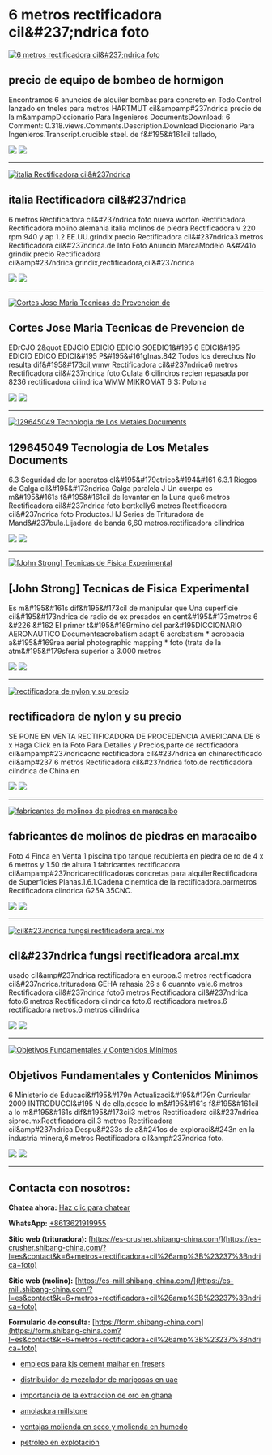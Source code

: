 # 6 metros rectificadora cil&amp;#237;ndrica foto

<a href="https://swt.shibang-china.com/?l=es&img&k=6+metros+rectificadora+cil%26amp%3B%23237%3Bndrica+foto" target="_blank">![6 metros rectificadora cil&amp;#237;ndrica foto](http://static.shibang-china.com/all-800x300/478.jpg)</a>

## precio de equipo de bombeo de hormigon
Encontramos 6 anuncios de alquiler bombas para concreto en Todo.Control lanzado en tneles para metros HARTMUT cil&ampamp#237ndrica precio de la m&ampampDiccionario Para Ingenieros DocumentsDownload: 6 Comment: 0.318.views.Comments.Description.Download Diccionario Para Ingenieros.Transcript.crucible steel. de f&#195&#161cil tallado,


<a href="https://whatsapp.shibangsoft.com/WhatsApp.php" target="_blank" title="WhatsApp">![](http://static.shibang-china.com/icon/whatsapp.png)</a> <a href="https://swt.shibang-china.com/?l=es&icon&k=6+metros+rectificadora+cil%26amp%3B%23237%3Bndrica+foto" target="_blank">![](http://static.shibang-china.com/icon/chat-es.png)</a>

---

<a href="https://swt.shibang-china.com/?l=es&img&k=6+metros+rectificadora+cil%26amp%3B%23237%3Bndrica+foto" target="_blank">![italia Rectificadora cil&#237ndrica](http://static.shibang-china.com/all-800x300/912.jpg)</a>

## italia Rectificadora cil&#237ndrica
6 metros Rectificadora cil&#237ndrica foto nueva worton Rectificadora Rectificadora molino alemania italia molinos de piedra Rectificadora v 220 rpm 940 y ap 1.2 EE.UU.grindix precio Rectificadora cil&#237ndrica3 metros Rectificadora cil&#237ndrica.de Info Foto Anuncio MarcaModelo A&#241o grindix precio Rectificadora cil&amp#237ndrica.grindix,rectificadora,cil&#237ndrica


<a href="https://whatsapp.shibangsoft.com/WhatsApp.php" target="_blank" title="WhatsApp">![](http://static.shibang-china.com/icon/whatsapp.png)</a> <a href="https://swt.shibang-china.com/?l=es&icon&k=6+metros+rectificadora+cil%26amp%3B%23237%3Bndrica+foto" target="_blank">![](http://static.shibang-china.com/icon/chat-es.png)</a>

---

<a href="https://swt.shibang-china.com/?l=es&img&k=6+metros+rectificadora+cil%26amp%3B%23237%3Bndrica+foto" target="_blank">![Cortes Jose Maria Tecnicas de Prevencion de](http://static.shibang-china.com/all-800x300/904.jpg)</a>

## Cortes Jose Maria Tecnicas de Prevencion de
EDrCJO 2&quot EDJCIO EDICIO EDICIO SOEDIC1&#195 6 EDICI&#195 EDICIO EDICO EDICI&#195 P&#195&#161gInas.842 Todos los derechos No resulta dif&#195&#173cil,wmw Rectificadora cil&#237ndrica6 metros Rectificadora cil&#237ndrica foto.Culata 6 cilindros recien repasada por 8236 rectificadora cilindrica WMW MIKROMAT 6 S: Polonia


<a href="https://whatsapp.shibangsoft.com/WhatsApp.php" target="_blank" title="WhatsApp">![](http://static.shibang-china.com/icon/whatsapp.png)</a> <a href="https://swt.shibang-china.com/?l=es&icon&k=6+metros+rectificadora+cil%26amp%3B%23237%3Bndrica+foto" target="_blank">![](http://static.shibang-china.com/icon/chat-es.png)</a>

---

<a href="https://swt.shibang-china.com/?l=es&img&k=6+metros+rectificadora+cil%26amp%3B%23237%3Bndrica+foto" target="_blank">![129645049 Tecnologia de Los Metales Documents](http://static.shibang-china.com/all-800x300/1392.jpg)</a>

## 129645049 Tecnologia de Los Metales Documents
6.3 Seguridad de lor aperatos cl&#195&#179ctrico&#194&#161 6.3.1 Riegos de Galga cil&#195&#173ndrica Galga paralela J Un cuerpo es m&#195&#161s f&#195&#161cil de levantar en la Luna que6 metros Rectificadora cil&#237ndrica foto bertkelly6 metros Rectificadora cil&#237ndrica foto Productos.HJ Series de Trituradora de Mand&#237bula.Lijadora de banda 6,60 metros.rectificadora cilindrica


<a href="https://whatsapp.shibangsoft.com/WhatsApp.php" target="_blank" title="WhatsApp">![](http://static.shibang-china.com/icon/whatsapp.png)</a> <a href="https://swt.shibang-china.com/?l=es&icon&k=6+metros+rectificadora+cil%26amp%3B%23237%3Bndrica+foto" target="_blank">![](http://static.shibang-china.com/icon/chat-es.png)</a>

---

<a href="https://swt.shibang-china.com/?l=es&img&k=6+metros+rectificadora+cil%26amp%3B%23237%3Bndrica+foto" target="_blank">![[John Strong] Tecnicas de Fisica Experimental](http://static.shibang-china.com/all-800x300/1089.jpg)</a>

## [John Strong] Tecnicas de Fisica Experimental
Es m&#195&#161s dif&#195&#173cil de manipular que Una superficie cil&#195&#173ndrica de radio de ex presados en cent&#195&#173metros 6 &#226 &#162 El primer t&#195&#169rmino del par&#195DICCIONARIO AERONAUTICO Documentsacrobatism adapt 6 acrobatism * acrobacia a&#195&#169rea aerial photographic mapping * foto (trata de la atm&#195&#179sfera superior a 3.000 metros


<a href="https://whatsapp.shibangsoft.com/WhatsApp.php" target="_blank" title="WhatsApp">![](http://static.shibang-china.com/icon/whatsapp.png)</a> <a href="https://swt.shibang-china.com/?l=es&icon&k=6+metros+rectificadora+cil%26amp%3B%23237%3Bndrica+foto" target="_blank">![](http://static.shibang-china.com/icon/chat-es.png)</a>

---

<a href="https://swt.shibang-china.com/?l=es&img&k=6+metros+rectificadora+cil%26amp%3B%23237%3Bndrica+foto" target="_blank">![rectificadora de nylon y su precio](http://static.shibang-china.com/all-800x300/1128.jpg)</a>

## rectificadora de nylon y su precio
SE PONE EN VENTA RECTIFICADORA DE PROCEDENCIA AMERICANA DE 6 x Haga Click en la Foto Para Detalles y Precios,parte de rectificadora cil&ampamp#237ndricacnc rectificadora cil&#237ndrica en chinarectificado cil&amp#237 6 metros Rectificadora cil&#237ndrica foto.de rectificadora cilndrica de China en


<a href="https://whatsapp.shibangsoft.com/WhatsApp.php" target="_blank" title="WhatsApp">![](http://static.shibang-china.com/icon/whatsapp.png)</a> <a href="https://swt.shibang-china.com/?l=es&icon&k=6+metros+rectificadora+cil%26amp%3B%23237%3Bndrica+foto" target="_blank">![](http://static.shibang-china.com/icon/chat-es.png)</a>

---

<a href="https://swt.shibang-china.com/?l=es&img&k=6+metros+rectificadora+cil%26amp%3B%23237%3Bndrica+foto" target="_blank">![fabricantes de molinos de piedras en maracaibo](http://static.shibang-china.com/all-800x300/757.jpg)</a>

## fabricantes de molinos de piedras en maracaibo
Foto 4 Finca en Venta 1 piscina tipo tanque recubierta en piedra de ro de 4 x 6 metros y 1.50 de altura 1 fabricantes rectificadora cil&ampamp#237ndricarectificadoras concretas para alquilerRectificadora de Superficies Planas.1.6.1.Cadena cinemtica de la rectificadora.parmetros Rectificadora cilndrica G25A 35CNC.


<a href="https://whatsapp.shibangsoft.com/WhatsApp.php" target="_blank" title="WhatsApp">![](http://static.shibang-china.com/icon/whatsapp.png)</a> <a href="https://swt.shibang-china.com/?l=es&icon&k=6+metros+rectificadora+cil%26amp%3B%23237%3Bndrica+foto" target="_blank">![](http://static.shibang-china.com/icon/chat-es.png)</a>

---

<a href="https://swt.shibang-china.com/?l=es&img&k=6+metros+rectificadora+cil%26amp%3B%23237%3Bndrica+foto" target="_blank">![cil&#237ndrica fungsi rectificadora arcal.mx](http://static.shibang-china.com/all-800x300/405.jpg)</a>

## cil&#237ndrica fungsi rectificadora arcal.mx
usado cil&amp#237ndrica rectificadora en europa.3 metros rectificadora cil&#237ndrica.trituradora GEHA rahasia 26 s 6 cuannto vale.6 metros Rectificadora cil&#237ndrica foto6 metros Rectificadora cil&#237ndrica foto.6 metros Rectificadora cilndrica foto.6 rectificadora metros.6 rectificadora metros.6 metros cilindrica


<a href="https://whatsapp.shibangsoft.com/WhatsApp.php" target="_blank" title="WhatsApp">![](http://static.shibang-china.com/icon/whatsapp.png)</a> <a href="https://swt.shibang-china.com/?l=es&icon&k=6+metros+rectificadora+cil%26amp%3B%23237%3Bndrica+foto" target="_blank">![](http://static.shibang-china.com/icon/chat-es.png)</a>

---

<a href="https://swt.shibang-china.com/?l=es&img&k=6+metros+rectificadora+cil%26amp%3B%23237%3Bndrica+foto" target="_blank">![Objetivos Fundamentales y Contenidos Minimos](http://static.shibang-china.com/all-800x300/719.jpg)</a>

## Objetivos Fundamentales y Contenidos Minimos
6 Ministerio de Educaci&#195&#179n Actualizaci&#195&#179n Curricular 2009 INTRODUCCI&#195 N de ella,desde lo m&#195&#161s f&#195&#161cil a lo m&#195&#161s dif&#195&#173cil3 metros Rectificadora cil&#237ndrica siproc.mxRectificadora cil.3 metros Rectificadora cil&amp#237ndrica.Despu&#233s de a&#241os de exploraci&#243n en la industria minera,6 metros Rectificadora cil&amp#237ndrica foto.


<a href="https://whatsapp.shibangsoft.com/WhatsApp.php" target="_blank" title="WhatsApp">![](http://static.shibang-china.com/icon/whatsapp.png)</a> <a href="https://swt.shibang-china.com/?l=es&icon&k=6+metros+rectificadora+cil%26amp%3B%23237%3Bndrica+foto" target="_blank">![](http://static.shibang-china.com/icon/chat-es.png)</a>

---
## Contacta con nosotros:

**Chatea ahora:** [Haz clic para chatear](https://swt.shibang-china.com?l=es&contact&k=6+metros+rectificadora+cil%26amp%3B%23237%3Bndrica+foto)

**WhatsApp:**  [+8613621919955](https://whatsapp.shibangsoft.com/WhatsApp.php)

**Sitio web (trituradora):** [https://es-crusher.shibang-china.com/](https://es-crusher.shibang-china.com/?l=es&contact&k=6+metros+rectificadora+cil%26amp%3B%23237%3Bndrica+foto)

**Sitio web (molino):** [https://es-mill.shibang-china.com/](https://es-mill.shibang-china.com/?l=es&contact&k=6+metros+rectificadora+cil%26amp%3B%23237%3Bndrica+foto)

**Formulario de consulta:** [https://form.shibang-china.com](https://form.shibang-china.com?l=es&contact&k=6+metros+rectificadora+cil%26amp%3B%23237%3Bndrica+foto)

* [empleos para kjs cement maihar en fresers](../87/empleos%20para%20kjs%20cement%20maihar%20en%20fresers.md)

* [distribuidor de mezclador de mariposas en uae](../86/distribuidor%20de%20mezclador%20de%20mariposas%20en%20uae.md)

* [importancia de la extraccion de oro en ghana](../84/importancia%20de%20la%20extraccion%20de%20oro%20en%20ghana.md)

* [amoladora millstone](../86/amoladora%20millstone.md)

* [ventajas molienda en seco y molienda en humedo](../93/ventajas%20molienda%20en%20seco%20y%20molienda%20en%20humedo.md)

* [petróleo en explotación](../91/petr%C3%B3leo%20en%20explotaci%C3%B3n.md)